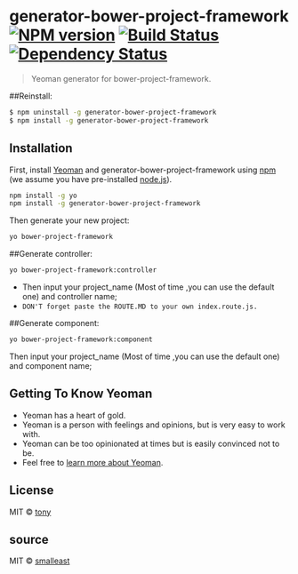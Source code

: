 # generator-bower-project-framework [![NPM version][npm-image]][npm-url] [![Build Status][travis-image]][travis-url] [![Dependency Status][daviddm-image]][daviddm-url]
> Yeoman generator for bower-project-framework.

##Reinstall:
```bash
$ npm uninstall -g generator-bower-project-framework
$ npm install -g generator-bower-project-framework
```
## Installation

First, install [Yeoman](http://yeoman.io) and generator-bower-project-framework using [npm](https://www.npmjs.com/) (we assume you have pre-installed [node.js](https://nodejs.org/)).

```bash
npm install -g yo
npm install -g generator-bower-project-framework
```

Then generate your new project:

```bash
yo bower-project-framework
```

##Generate controller:
```bash
yo bower-project-framework:controller
```
+ Then input your project_name (Most of time ,you can use the default one) and controller name;
+ `DON'T forget paste the ROUTE.MD to your own index.route.js.`


##Generate component:
```bash
yo bower-project-framework:component
```
Then input your project_name (Most of time ,you can use the default one) and component name;


## Getting To Know Yeoman

 * Yeoman has a heart of gold.
 * Yeoman is a person with feelings and opinions, but is very easy to work with.
 * Yeoman can be too opinionated at times but is easily convinced not to be.
 * Feel free to [learn more about Yeoman](http://yeoman.io/).

## License

MIT © [tony](https://github.com/smalleast)

## source

MIT © [smalleast](https://github.com/smalleast)


[npm-image]: https://badge.fury.io/js/generator-bower-project-framework.svg
[npm-url]: https://npmjs.org/package/generator-bower-project-framework
[travis-image]: https://travis-ci.org/smalleast/generator-bower-project-framework.svg?branch=master
[travis-url]: https://travis-ci.org/smalleast/generator-bower-project-framework
[daviddm-image]: https://david-dm.org/smalleast/generator-bower-project-framework.svg?theme=shields.io
[daviddm-url]: https://david-dm.org/smalleast/generator-bower-project-framework
[yeoman-docs]: http://yeoman.io/generator/actions_remote.html
[mes-fs]: https://github.com/sboudrias/mem-fs
